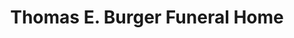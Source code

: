 ---
title: "Thomas E. Burger Funeral Home"
url: /hilton/thomas-e-burger-funeral-home/
shop: funeral directors
---